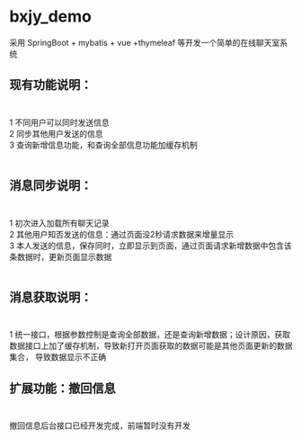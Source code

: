 # bxjy_demo
 采用 SpringBoot + mybatis + vue +thymeleaf 等开发一个简单的在线聊天室系统

## 现有功能说明：<br><br>
  1 不同用户可以同时发送信息<br>
  2 同步其他用户发送的信息<br>
  3 查询新增信息功能，和查询全部信息功能加缓存机制<br><br>
  
## 消息同步说明：<br><br>
  1 初次进入加载所有聊天记录<br>
  2 其他用户知否发送的信息：通过页面没2秒请求数据来增量显示<br>
  3 本人发送的信息，保存同时，立即显示到页面，通过页面请求新增数据中包含该条数据时，更新页面显示数据<br><br>

## 消息获取说明：<br><br>
  1 统一接口，根据参数控制是查询全部数据，还是查询新增数据；设计原因，获取数据接口上加了缓存机制，导致新打开页面获取的数据可能是其他页面更新的数据集合，
    导致数据显示不正确<br>
    
## 扩展功能：撤回信息<br><br>
  撤回信息后台接口已经开发完成，前端暂时没有开发<br>
  
